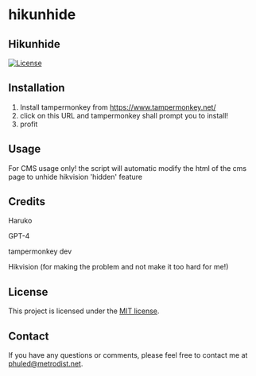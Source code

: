 # hikunhide

## Hikunhide
[![License](https://img.shields.io/badge/License-MIT-blue.svg)](https://opensource.org/licenses/MIT)

## Installation
1. Install tampermonkey from https://www.tampermonkey.net/
2. click on this URL and tampermonkey shall prompt you to install! 
3. profit

## Usage
For CMS usage only! the script will automatic modify the html of the cms page to unhide hikvision 'hidden' feature

## Credits
Haruko 

GPT-4

tampermonkey dev

Hikvision (for making the problem and not make it too hard for me!)

## License
This project is licensed under the [MIT license](https://opensource.org/licenses/MIT).

## Contact
If you have any questions or comments, please feel free to contact me at [phuled@metrodist.net](mailto:Phuled@metrodist.net).
